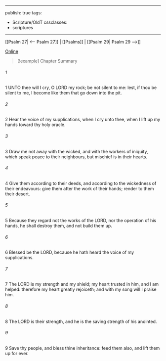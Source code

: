 

---
publish: true
tags:
  - Scripture/OldT
cssclasses:
  - scriptures
---
[[Psalm 27| <-- Psalm 27]] | [[Psalms]] | [[Psalm 29| Psalm 29 -->]]

[Online](https://churchofjesuschrist.org/study/scriptures/ot/ps/28?lang=eng)

>[!example] Chapter Summary
>
###### 1
1 UNTO thee will I cry, O LORD my rock; be not silent to me: lest, if thou be silent to me, I become like them that go down into the pit.
###### 2
2 Hear the voice of my supplications, when I cry unto thee, when I lift up my hands toward thy holy oracle.
###### 3
3 Draw me not away with the wicked, and with the workers of iniquity, which speak peace to their neighbours, but mischief is in their hearts.
###### 4
4 Give them according to their deeds, and according to the wickedness of their endeavours: give them after the work of their hands; render to them their desert.
###### 5
5 Because they regard not the works of the LORD, nor the operation of his hands, he shall destroy them, and not build them up.
###### 6
6 Blessed be the LORD, because he hath heard the voice of my supplications.
###### 7
7 The LORD is my strength and my shield; my heart trusted in him, and I am helped: therefore my heart greatly rejoiceth; and with my song will I praise him.
###### 8
8 The LORD is their strength, and he is the saving strength of his anointed.
###### 9
9 Save thy people, and bless thine inheritance: feed them also, and lift them up for ever.



